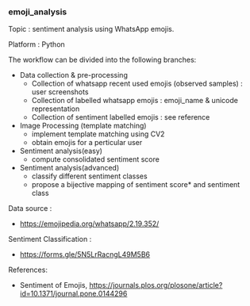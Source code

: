 ### emoji_analysis

Topic : sentiment analysis using WhatsApp emojis.

Platform : Python

The workflow can be divided into the following branches:
- Data collection & pre-processing
	- Collection of whatsapp recent used emojis (observed samples) : user screenshots
	- Collection of labelled whatsapp emojis : emoji_name & unicode representation
	- Collection of sentiment labelled emojis : see reference
- Image Processing (template matching)
	- implement template matching using CV2
	- obtain emojis for a perticular user 
- Sentiment analysis(easy)
	- compute consolidated sentiment score
- Sentiment analysis(advanced)
	- classify different sentiment classes
	- propose a bijective mapping of sentiment score* and sentiment class

Data source :
- https://emojipedia.org/whatsapp/2.19.352/
	
Sentiment Classification :
- https://forms.gle/5N5LrRacngL49M5B6

References:
- Sentiment of Emojis, https://journals.plos.org/plosone/article?id=10.1371/journal.pone.0144296

